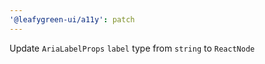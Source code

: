 ```yaml
---
'@leafygreen-ui/a11y': patch
---
```


Update `AriaLabelProps` `label` type from `string` to `ReactNode`

